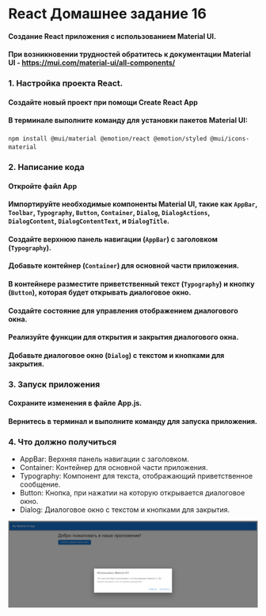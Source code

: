 # React Домашнее задание 16
#### Создание React приложения с использованием Material UI.
#### При возникновении трудностей обратитесь к документации Material UI - https://mui.com/material-ui/all-components/


### 1. Настройка проекта React.
#### Создайте новый проект при помощи Create React App
#### В терминале выполните команду для установки пакетов Material UI:
`npm install @mui/material @emotion/react @emotion/styled @mui/icons-material`


### 2. Написание кода
#### Откройте файл App
#### Импортируйте необходимые компоненты Material UI, такие как `AppBar`, `Toolbar`, `Typography`, `Button`, `Container`, `Dialog`, `DialogActions`, `DialogContent`, `DialogContentText`, и `DialogTitle`.
#### Создайте верхнюю панель навигации (`AppBar`) с заголовком (`Typography`).
#### Добавьте контейнер (`Container`) для основной части приложения.
#### В контейнере разместите приветственный текст (`Typography`) и кнопку (`Button`), которая будет открывать диалоговое окно.
#### Создайте состояние для управления отображением диалогового окна.
#### Реализуйте функции для открытия и закрытия диалогового окна.
#### Добавьте диалоговое окно (`Dialog`) с текстом и кнопками для закрытия.


### 3. Запуск приложения
#### Сохраните изменения в файле App.js.
#### Вернитесь в терминал и выполните команду для запуска приложения.


### 4. Что должно получиться
- AppBar: Верхняя панель навигации с заголовком.
- Container: Контейнер для основной части приложения.
- Typography: Компонент для текста, отображающий приветственное сообщение.
- Button: Кнопка, при нажатии на которую открывается диалоговое окно.
- Dialog: Диалоговое окно с текстом и кнопками для закрытия.


![hw16](hw16_example.png)

